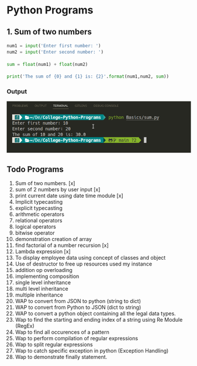 # Python Programs

## 1. Sum of two numbers
```python
num1 = input('Enter first number: ')
num2 = input('Enter second number: ')

sum = float(num1) + float(num2)

print('The sum of {0} and {1} is: {2}'.format(num1,num2, sum))
```
### Output
![Sum output](Images/sum.png)

## Todo Programs
1. Sum of two numbers. [x]
2. sum of 2 numbers by user input [x]
3. print current date using date time module [x]
4. Implicit typecasting
5. explicit typecasting
6. arithmetic operators
7. relational operators
8. logical operators
9. bitwise operator
10. demonstration creation of array
11. find factorial of a number recursion [x]
12. Lambda expression [x]
13. To display employee data using concept of classes and object
14. Use of destructor to free up resources used my instance
15. addition op overloading
16. implementing composition
17. single level inheritance
18. multi level inheritance
19. multiple inheritance
20. WAP to convert from JSON to python (string to dict)
21. WAP to convert from Python to JSON (dict to string)
22. WAP to convert a python object containing all the legal data types.
23. Wap to find the starting and ending index of a string using Re Module (RegEx)
24. Wap to find all occurences of a pattern 
25. Wap to perform compilation of regular expressions 
26. Wap to split regular expressions
27. Wap to catch specific exception in python (Exception Handling)
28. Wap to demonstrate finally statement.
